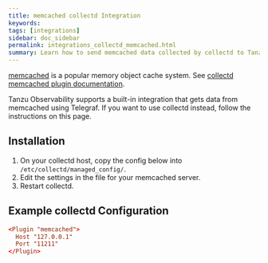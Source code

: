 ```yaml
---
title: memcached collectd Integration
keywords:
tags: [integrations]
sidebar: doc_sidebar
permalink: integrations_collectd_memcached.html
summary: Learn how to send memcached data collected by collectd to Tanzu Observability (formerly known as VMware Aria Operations for Applications).
---
```


[memcached](https://memcached.org/) is a popular memory object cache system. See [collectd memcached plugin documentation](https://collectd.org/wiki/index.php/Plugin:memcached).

Tanzu Observability supports a built-in integration that gets data from memcached using Telegraf. If you want to use collectd instead, follow the instructions on this page. 

## Installation

1. On your collectd host, copy the config below into `/etc/collectd/managed_config/`.
1. Edit the settings in the file for your memcached server.
1. Restart collectd.

## Example collectd Configuration

```conf
<Plugin "memcached">
  Host "127.0.0.1"
  Port "11211"
</Plugin>
```
